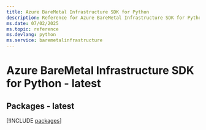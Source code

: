 ```yaml
---
title: Azure BareMetal Infrastructure SDK for Python
description: Reference for Azure BareMetal Infrastructure SDK for Python
ms.date: 07/02/2025
ms.topic: reference
ms.devlang: python
ms.service: baremetalinfrastructure
---
```

# Azure BareMetal Infrastructure SDK for Python - latest
## Packages - latest
[!INCLUDE [packages](baremetal-infrastructure-index.md)]